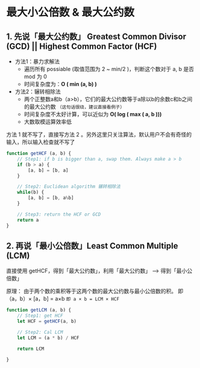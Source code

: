 # 最大小公倍数 & 最大公约数


## 1. 先说「最大公约数」 Greatest Common Divisor (GCD) || Highest Common Factor (HCF)
- 方法1：暴力求解法
  - 遍历所有 possiable (取值范围为 2 ~ min/2 )，判断这个数对于 a, b 是否 mod 为 0
  - 时间复杂度为：**O ( min (a, b) )**
- 方法2：辗转相除法
  - 两个正整数a和b（a>b），它们的最大公约数等于a除以b的余数c和b之间的最大公约数 `（这句话很绕，建议直接看例子）`
  - 时间复杂度不太好计算，可以近似为 **O( log ( max ( a, b )))**
  - 大数取模运算效率低


方法 1 就不写了，直接写方法 2 。另外这里只关注算法，默认用户不会有奇怪的输入，所以输入检查就不写了
```js
function getHCF (a, b) {
    // Step1: if b is bigger than a, swap them. Always make a > b
    if (b > a) {
        [a, b] = [b, a]
    }

    // Step2: Euclidean algorithm 辗转相除法
    while(b) {
        [a, b] = [b, a%b]
    }

    // Step3: return the HCF or GCD
    return a
}
```


## 2. 再说「最小公倍数」Least Common Multiple (LCM)
直接使用 getHCF，得到「最大公约数」，利用「最大公约数」 ——> 得到「最小公倍数」

原理： 由于两个数的乘积等于这两个数的最大公约数与最小公倍数的积。 即（a，b）× [a，b] = a×b `即 a × b = LCM × HCF`
```js
function getLCM (a, b) {
    // Step1: get HCF
    let HCF = getHCF(a, b)

    // Step2: Cal LCM
    let LCM = (a * b) / HCF

    return LCM

}
```
